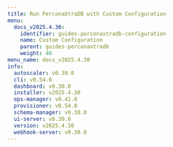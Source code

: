 ```yaml
---
title: Run PerconaXtraDB with Custom Configuration
menu:
  docs_v2025.4.30:
    identifier: guides-perconaxtradb-configuration
    name: Custom Configuration
    parent: guides-perconaxtradb
    weight: 40
menu_name: docs_v2025.4.30
info:
  autoscaler: v0.39.0
  cli: v0.54.0
  dashboard: v0.30.0
  installer: v2025.4.30
  ops-manager: v0.41.0
  provisioner: v0.54.0
  schema-manager: v0.30.0
  ui-server: v0.30.0
  version: v2025.4.30
  webhook-server: v0.30.0
---
```


